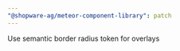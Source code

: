 ```yaml
---
"@shopware-ag/meteor-component-library": patch
---
```


Use semantic border radius token for overlays
